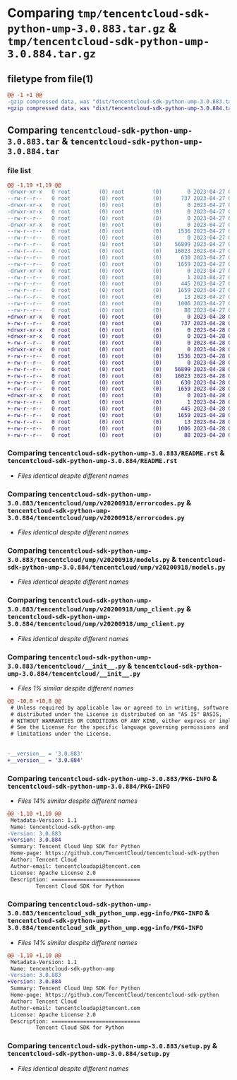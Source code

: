 # Comparing `tmp/tencentcloud-sdk-python-ump-3.0.883.tar.gz` & `tmp/tencentcloud-sdk-python-ump-3.0.884.tar.gz`

## filetype from file(1)

```diff
@@ -1 +1 @@
-gzip compressed data, was "dist/tencentcloud-sdk-python-ump-3.0.883.tar", last modified: Thu Apr 27 00:59:53 2023, max compression
+gzip compressed data, was "dist/tencentcloud-sdk-python-ump-3.0.884.tar", last modified: Fri Apr 28 02:47:01 2023, max compression
```

## Comparing `tencentcloud-sdk-python-ump-3.0.883.tar` & `tencentcloud-sdk-python-ump-3.0.884.tar`

### file list

```diff
@@ -1,19 +1,19 @@
-drwxr-xr-x   0 root         (0) root         (0)        0 2023-04-27 00:59:53.000000 tencentcloud-sdk-python-ump-3.0.883/
--rw-r--r--   0 root         (0) root         (0)      737 2023-04-27 00:59:53.000000 tencentcloud-sdk-python-ump-3.0.883/README.rst
-drwxr-xr-x   0 root         (0) root         (0)        0 2023-04-27 00:59:53.000000 tencentcloud-sdk-python-ump-3.0.883/tencentcloud/
-drwxr-xr-x   0 root         (0) root         (0)        0 2023-04-27 00:59:53.000000 tencentcloud-sdk-python-ump-3.0.883/tencentcloud/ump/
--rw-r--r--   0 root         (0) root         (0)        0 2023-04-27 00:59:53.000000 tencentcloud-sdk-python-ump-3.0.883/tencentcloud/ump/__init__.py
-drwxr-xr-x   0 root         (0) root         (0)        0 2023-04-27 00:59:53.000000 tencentcloud-sdk-python-ump-3.0.883/tencentcloud/ump/v20200918/
--rw-r--r--   0 root         (0) root         (0)     1536 2023-04-27 00:59:53.000000 tencentcloud-sdk-python-ump-3.0.883/tencentcloud/ump/v20200918/errorcodes.py
--rw-r--r--   0 root         (0) root         (0)        0 2023-04-27 00:59:53.000000 tencentcloud-sdk-python-ump-3.0.883/tencentcloud/ump/v20200918/__init__.py
--rw-r--r--   0 root         (0) root         (0)    56899 2023-04-27 00:59:53.000000 tencentcloud-sdk-python-ump-3.0.883/tencentcloud/ump/v20200918/models.py
--rw-r--r--   0 root         (0) root         (0)    16023 2023-04-27 00:59:53.000000 tencentcloud-sdk-python-ump-3.0.883/tencentcloud/ump/v20200918/ump_client.py
--rw-r--r--   0 root         (0) root         (0)      630 2023-04-27 00:59:53.000000 tencentcloud-sdk-python-ump-3.0.883/tencentcloud/__init__.py
--rw-r--r--   0 root         (0) root         (0)     1659 2023-04-27 00:59:53.000000 tencentcloud-sdk-python-ump-3.0.883/PKG-INFO
-drwxr-xr-x   0 root         (0) root         (0)        0 2023-04-27 00:59:53.000000 tencentcloud-sdk-python-ump-3.0.883/tencentcloud_sdk_python_ump.egg-info/
--rw-r--r--   0 root         (0) root         (0)        1 2023-04-27 00:59:53.000000 tencentcloud-sdk-python-ump-3.0.883/tencentcloud_sdk_python_ump.egg-info/dependency_links.txt
--rw-r--r--   0 root         (0) root         (0)      445 2023-04-27 00:59:53.000000 tencentcloud-sdk-python-ump-3.0.883/tencentcloud_sdk_python_ump.egg-info/SOURCES.txt
--rw-r--r--   0 root         (0) root         (0)     1659 2023-04-27 00:59:53.000000 tencentcloud-sdk-python-ump-3.0.883/tencentcloud_sdk_python_ump.egg-info/PKG-INFO
--rw-r--r--   0 root         (0) root         (0)       13 2023-04-27 00:59:53.000000 tencentcloud-sdk-python-ump-3.0.883/tencentcloud_sdk_python_ump.egg-info/top_level.txt
--rw-r--r--   0 root         (0) root         (0)     1006 2023-04-27 00:59:53.000000 tencentcloud-sdk-python-ump-3.0.883/setup.py
--rw-r--r--   0 root         (0) root         (0)       88 2023-04-27 00:59:53.000000 tencentcloud-sdk-python-ump-3.0.883/setup.cfg
+drwxr-xr-x   0 root         (0) root         (0)        0 2023-04-28 02:47:01.000000 tencentcloud-sdk-python-ump-3.0.884/
+-rw-r--r--   0 root         (0) root         (0)      737 2023-04-28 02:47:01.000000 tencentcloud-sdk-python-ump-3.0.884/README.rst
+drwxr-xr-x   0 root         (0) root         (0)        0 2023-04-28 02:47:01.000000 tencentcloud-sdk-python-ump-3.0.884/tencentcloud/
+drwxr-xr-x   0 root         (0) root         (0)        0 2023-04-28 02:47:01.000000 tencentcloud-sdk-python-ump-3.0.884/tencentcloud/ump/
+-rw-r--r--   0 root         (0) root         (0)        0 2023-04-28 02:47:01.000000 tencentcloud-sdk-python-ump-3.0.884/tencentcloud/ump/__init__.py
+drwxr-xr-x   0 root         (0) root         (0)        0 2023-04-28 02:47:01.000000 tencentcloud-sdk-python-ump-3.0.884/tencentcloud/ump/v20200918/
+-rw-r--r--   0 root         (0) root         (0)     1536 2023-04-28 02:47:01.000000 tencentcloud-sdk-python-ump-3.0.884/tencentcloud/ump/v20200918/errorcodes.py
+-rw-r--r--   0 root         (0) root         (0)        0 2023-04-28 02:47:01.000000 tencentcloud-sdk-python-ump-3.0.884/tencentcloud/ump/v20200918/__init__.py
+-rw-r--r--   0 root         (0) root         (0)    56899 2023-04-28 02:47:01.000000 tencentcloud-sdk-python-ump-3.0.884/tencentcloud/ump/v20200918/models.py
+-rw-r--r--   0 root         (0) root         (0)    16023 2023-04-28 02:47:01.000000 tencentcloud-sdk-python-ump-3.0.884/tencentcloud/ump/v20200918/ump_client.py
+-rw-r--r--   0 root         (0) root         (0)      630 2023-04-28 02:47:01.000000 tencentcloud-sdk-python-ump-3.0.884/tencentcloud/__init__.py
+-rw-r--r--   0 root         (0) root         (0)     1659 2023-04-28 02:47:01.000000 tencentcloud-sdk-python-ump-3.0.884/PKG-INFO
+drwxr-xr-x   0 root         (0) root         (0)        0 2023-04-28 02:47:01.000000 tencentcloud-sdk-python-ump-3.0.884/tencentcloud_sdk_python_ump.egg-info/
+-rw-r--r--   0 root         (0) root         (0)        1 2023-04-28 02:47:01.000000 tencentcloud-sdk-python-ump-3.0.884/tencentcloud_sdk_python_ump.egg-info/dependency_links.txt
+-rw-r--r--   0 root         (0) root         (0)      445 2023-04-28 02:47:01.000000 tencentcloud-sdk-python-ump-3.0.884/tencentcloud_sdk_python_ump.egg-info/SOURCES.txt
+-rw-r--r--   0 root         (0) root         (0)     1659 2023-04-28 02:47:01.000000 tencentcloud-sdk-python-ump-3.0.884/tencentcloud_sdk_python_ump.egg-info/PKG-INFO
+-rw-r--r--   0 root         (0) root         (0)       13 2023-04-28 02:47:01.000000 tencentcloud-sdk-python-ump-3.0.884/tencentcloud_sdk_python_ump.egg-info/top_level.txt
+-rw-r--r--   0 root         (0) root         (0)     1006 2023-04-28 02:47:01.000000 tencentcloud-sdk-python-ump-3.0.884/setup.py
+-rw-r--r--   0 root         (0) root         (0)       88 2023-04-28 02:47:01.000000 tencentcloud-sdk-python-ump-3.0.884/setup.cfg
```

### Comparing `tencentcloud-sdk-python-ump-3.0.883/README.rst` & `tencentcloud-sdk-python-ump-3.0.884/README.rst`

 * *Files identical despite different names*

### Comparing `tencentcloud-sdk-python-ump-3.0.883/tencentcloud/ump/v20200918/errorcodes.py` & `tencentcloud-sdk-python-ump-3.0.884/tencentcloud/ump/v20200918/errorcodes.py`

 * *Files identical despite different names*

### Comparing `tencentcloud-sdk-python-ump-3.0.883/tencentcloud/ump/v20200918/models.py` & `tencentcloud-sdk-python-ump-3.0.884/tencentcloud/ump/v20200918/models.py`

 * *Files identical despite different names*

### Comparing `tencentcloud-sdk-python-ump-3.0.883/tencentcloud/ump/v20200918/ump_client.py` & `tencentcloud-sdk-python-ump-3.0.884/tencentcloud/ump/v20200918/ump_client.py`

 * *Files identical despite different names*

### Comparing `tencentcloud-sdk-python-ump-3.0.883/tencentcloud/__init__.py` & `tencentcloud-sdk-python-ump-3.0.884/tencentcloud/__init__.py`

 * *Files 1% similar despite different names*

```diff
@@ -10,8 +10,8 @@
 # Unless required by applicable law or agreed to in writing, software
 # distributed under the License is distributed on an "AS IS" BASIS,
 # WITHOUT WARRANTIES OR CONDITIONS OF ANY KIND, either express or implied.
 # See the License for the specific language governing permissions and
 # limitations under the License.
 
 
-__version__ = '3.0.883'
+__version__ = '3.0.884'
```

### Comparing `tencentcloud-sdk-python-ump-3.0.883/PKG-INFO` & `tencentcloud-sdk-python-ump-3.0.884/PKG-INFO`

 * *Files 14% similar despite different names*

```diff
@@ -1,10 +1,10 @@
 Metadata-Version: 1.1
 Name: tencentcloud-sdk-python-ump
-Version: 3.0.883
+Version: 3.0.884
 Summary: Tencent Cloud Ump SDK for Python
 Home-page: https://github.com/TencentCloud/tencentcloud-sdk-python
 Author: Tencent Cloud
 Author-email: tencentcloudapi@tencent.com
 License: Apache License 2.0
 Description: ============================
         Tencent Cloud SDK for Python
```

### Comparing `tencentcloud-sdk-python-ump-3.0.883/tencentcloud_sdk_python_ump.egg-info/PKG-INFO` & `tencentcloud-sdk-python-ump-3.0.884/tencentcloud_sdk_python_ump.egg-info/PKG-INFO`

 * *Files 14% similar despite different names*

```diff
@@ -1,10 +1,10 @@
 Metadata-Version: 1.1
 Name: tencentcloud-sdk-python-ump
-Version: 3.0.883
+Version: 3.0.884
 Summary: Tencent Cloud Ump SDK for Python
 Home-page: https://github.com/TencentCloud/tencentcloud-sdk-python
 Author: Tencent Cloud
 Author-email: tencentcloudapi@tencent.com
 License: Apache License 2.0
 Description: ============================
         Tencent Cloud SDK for Python
```

### Comparing `tencentcloud-sdk-python-ump-3.0.883/setup.py` & `tencentcloud-sdk-python-ump-3.0.884/setup.py`

 * *Files identical despite different names*

